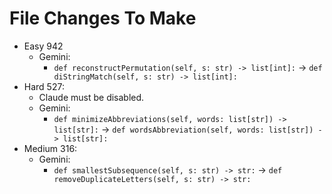 # File Changes To Make

- Easy 942
  - Gemini:
    - `def reconstructPermutation(self, s: str) -> list[int]:` $\longrightarrow$ `def diStringMatch(self, s: str) -> list[int]:`
- Hard 527:
  - Claude must be disabled.
  - Gemini:
    - `def minimizeAbbreviations(self, words: list[str]) -> list[str]:` $\longrightarrow$ `def wordsAbbreviation(self, words: list[str]) -> list[str]:`
- Medium 316:
  - Gemini:
    - `def smallestSubsequence(self, s: str) -> str:` $\longrightarrow$ `def removeDuplicateLetters(self, s: str) -> str:`